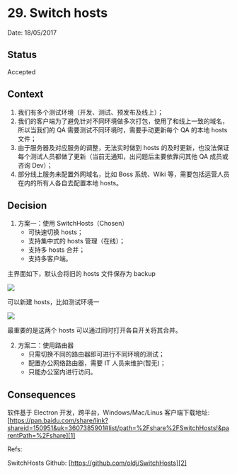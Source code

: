 # 29. Switch hosts

Date: 18/05/2017

## Status

Accepted

## Context

1. 我们有多个测试环境（开发、测试、预发布及线上）；
2. 我们的客户端为了避免针对不同环境做多次打包，使用了和线上一致的域名，所以当我们的 QA 需要测试不同环境时，需要手动更新每个 QA 的本地 hosts 文件；
3. 由于服务器及对应服务的调整，无法实时做到 hosts 的及时更新，也没法保证每个测试人员都做了更新（当前无通知，出问题后主要依靠问其他 QA 成员或咨询 Dev）；
4. 部分线上服务未配置外网域名，比如 Boss 系统、Wiki 等，需要包括运营人员在内的所有人各自去配置本地 hosts。

## Decision

1. 方案一：使用 SwitchHosts（Chosen）
	* 可快速切换 hosts；
	* 支持集中式的 hosts 管理（在线）；
	* 支持多 hosts 合并；
	* 支持多客户端。

主界面如下，默认会将旧的 hosts 文件保存为 backup

![][image-1]

可以新建 hosts，比如测试环境一

![][image-2]

最重要的是这两个 hosts 可以通过同时打开各自开关将其合并。

2. 方案二：使用路由器
	* 只需切换不同的路由器即可进行不同环境的测试；
	* 配置办公网络路由器，需要 IT 人员来维护(暂无)；
	* 只能办公室内进行访问。

## Consequences

软件基于 Electron 开发，跨平台，Windows/Mac/Linus 客户端下载地址: [https://pan.baidu.com/share/link?shareid=150951&uk=3607385901#list/path=%2Fshare%2FSwitchHosts!&parentPath=%2Fshare][1]

Refs:

SwitchHosts Github: [https://github.com/oldj/SwitchHosts][2]

[1]:	https://pan.baidu.com/share/link?shareid=150951&uk=3607385901#list/path=%2Fshare%2FSwitchHosts!&parentPath=%2Fshare
[2]:	https://github.com/oldj/SwitchHosts

[image-1]:	files/switchhosts.png
[image-2]:	files/switchhosts2.png